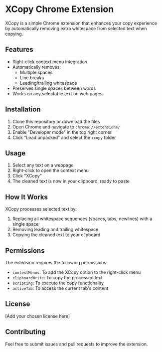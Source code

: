 # XCopy Chrome Extension

XCopy is a simple Chrome extension that enhances your copy experience by automatically removing extra whitespace from selected text when copying.

## Features

- Right-click context menu integration
- Automatically removes:
  - Multiple spaces
  - Line breaks
  - Leading/trailing whitespace
- Preserves single spaces between words
- Works on any selectable text on web pages

## Installation

1. Clone this repository or download the files
2. Open Chrome and navigate to `chrome://extensions/`
3. Enable "Developer mode" in the top right corner
4. Click "Load unpacked" and select the `xcopy` folder

## Usage

1. Select any text on a webpage
2. Right-click to open the context menu
3. Click "XCopy"
4. The cleaned text is now in your clipboard, ready to paste

## How It Works

XCopy processes selected text by:
1. Replacing all whitespace sequences (spaces, tabs, newlines) with a single space
2. Removing leading and trailing whitespace
3. Copying the cleaned text to your clipboard

## Permissions

The extension requires the following permissions:
- `contextMenus`: To add the XCopy option to the right-click menu
- `clipboardWrite`: To copy the processed text
- `scripting`: To execute the copy functionality
- `activeTab`: To access the current tab's content

## License

[Add your chosen license here]

## Contributing

Feel free to submit issues and pull requests to improve the extension.